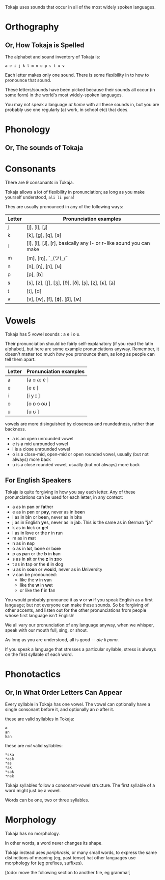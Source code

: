 Tokaja uses sounds that occur in all of the most widely spoken languages.

Orthography 
=========

Or, How Tokaja is Spelled
---------

The alphabet and sound inventory of Tokaja is:

```
a e i j k l m n o p s t u v
```
Each letter makes only one sound.
There is some flexibility in to how to pronounce that sound.

These letters/sounds have been picked because their sounds all occur (in some form) in the world's most widely-spoken languages.

You may not speak a language *at home* with all these sounds in,
but you are probably use one regularly (at work, in school etc) that does.

Phonology
=========

Or, The sounds of Tokaja
------

Consonants
======

There are 9 consonants in Tokaja. 

Tokaja allows a lot of flexibility in pronunciation; 
as long as you make yourself understood, `ali li pona`!

They are usually pronounced in any of the following ways:

Letter  | Pronunciation examples
--------|-----------------------
j		| [j], [i], [ʝ]
k		| [k], [g], [q], [ɢ]
l 		| [l], [ɫ], [ɺ], [r], basically any l- or r-like sound you can make
m 		| [m], [ɱ], ¯\_(ツ)_/¯
n 		| [n], [ŋ], [ɲ], [ɴ]
p 		| [p], [b]
s 		| [s], [z], [ʃ], [ʒ], [θ], [ð], [ʂ], [ʐ], [ɕ], [ʑ]
t 		| [t], [d]
v       | [v], [w], [f], [ɸ], [β], [ʍ]


Vowels
======

Tokaja has 5 vowel sounds : a e i o u.

Their pronunciation should be fairly self-explanatory (if you read the latin alphabet),
but here are some example pronunciations anyway.
Remember, it doesn't matter too much *how* you pronounce them, 
as long as people can tell them apart.

Letter  | Pronunciation examples
--------|-----------------------
a 		| [a ɑ æ ɐ ]
e       | [e ɛ ]
i 		| [i y ɪ ]
o       | [o ɒ ɔ oʊ ]
u 		| [u ʊ  ]


vowels are more disinguished by closeness and roundedness,
rather than backness.

* a is an open unrounded vowel
* e is a mid unrounded vowel
* i is a close unrounded vowel
* o is a close-mid, open-mid or open rounded vowel, 
  usually (but not always) more back
* u is a close rounded vowel, usually (but not always) more back

For English Speakers
-------------------

Tokaja is quite forgiving in how you say each letter. 
Any of these pronunciations can be used for each letter, in any context:

* a as in p**a**n or f**a**ther
* e as in p**e**n or p**ay**, never as in b**ee**n
* i as in b**i**n or b**ee**n, never as in b**i**te
* j as in English **y**es, never as in **j**ab. This is the same as in German "**j**a" 
* k as in **k**ick or **g**et
* l as in **l**ove or the **r** in **r**un
* m as in **m**at
* n as in **n**ap
* o as in l**o**t, b**o**ne or b**ore**
* p as **p**an or the **b** in **b**an
* s as in **s**it or the **z** in **z**oo
* t as in **t**ap or the **d** in **d**og
* u as in s**oo**n or w**ou**ld, never as in **U**niversity
* v can be pronounced: 
    - like the **v** in **v**an
    - like the **w** in **w**et
    - or like the **f** in **f**an

You would probably pronounce it as **v** or **w** if you speak English as a first language; 
but not everyone can make these sounds.
So be forgiving of other accents, and
listen out for the other pronunciations from people whose first language isn't English!


We all vary our pronunciation of any language anyway,
when we whisper, speak with our mouth full, sing, or shout.

As long as you are understood, all is good -- *ale li pona*.

If you speak a language that stresses a particular syllable,
stress is always on the first syllable of each word.

Phonotactics
=========

Or, In What Order Letters Can Appear
--------

Every syllable in Tokaja has one vowel. 
The vowel can optionally have a single consonant before it, and optionally an *n* after it.

these are valid syllables in Tokaja:

    a
    an
    kan

these are *not* valid syllables:

    *ska
    *ask
    *as
    *ak
    *sak
    *nak

Tokaja syllables follow a consonant-vowel structure.
The first syllable of a word might just be a vowel.

Words can be one, two or three syllables.


Morphology
=======


Tokaja has no morphology.

In other words, a word never changes its shape.

Tokaja instead uses *periphrasis*, or many small words, to express the same distinctions of meaning (eg, past tense) hat other languages use morphology for (eg prefixes, suffixes).


[todo: move the following section to another file, eg grammar]
